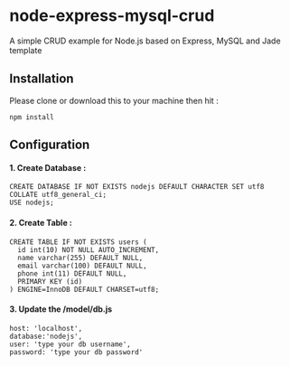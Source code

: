 # node-express-mysql-crud
A simple CRUD example for Node.js based on Express, MySQL and Jade template

## Installation
Please clone or download this to your machine then hit :

	npm install


## Configuration
#### 1. Create Database :

	CREATE DATABASE IF NOT EXISTS nodejs DEFAULT CHARACTER SET utf8 COLLATE utf8_general_ci;
	USE nodejs;

#### 2. Create Table :

	CREATE TABLE IF NOT EXISTS users (
	  id int(10) NOT NULL AUTO_INCREMENT,
	  name varchar(255) DEFAULT NULL,
	  email varchar(100) DEFAULT NULL,
	  phone int(11) DEFAULT NULL,
	  PRIMARY KEY (id)
	) ENGINE=InnoDB DEFAULT CHARSET=utf8;

#### 3. Update the /model/db.js

	host: 'localhost',
	database:'nodejs',
	user: 'type your db username',
	password: 'type your db password'
